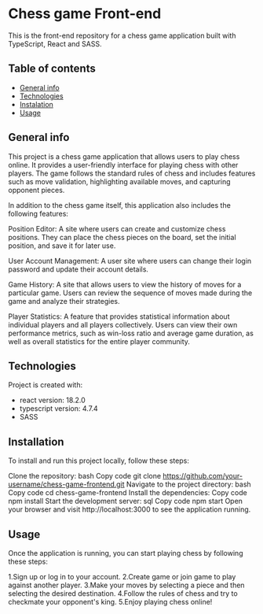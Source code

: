 # Chess game Front-end

This is the front-end repository for a chess game application built with TypeScript, React and SASS.

## Table of contents
* [General info](#general-info)
* [Technologies](#technologies)
* [Instalation](#Instalation)
* [Usage](*Usage)

## General info
This project is a chess game application that allows users to play chess online. It provides a user-friendly interface for playing chess with other players. The game follows the standard rules of chess and includes features such as move validation, highlighting available moves, and capturing opponent pieces.

In addition to the chess game itself, this application also includes the following features:

Position Editor: A site where users can create and customize chess positions. They can place the chess pieces on the board, set the initial position, and save it for later use.

User Account Management: A user site where users can change their login password and update their account details.

Game History: A site that allows users to view the history of moves for a particular game. Users can review the sequence of moves made during the game and analyze their strategies.

Player Statistics: A feature that provides statistical information about individual players and all players collectively. Users can view their own performance metrics, such as win-loss ratio and average game duration, as well as overall statistics for the entire player community.
	
## Technologies
Project is created with:
* react version: 18.2.0
* typescript version: 4.7.4
* SASS

## Installation
To install and run this project locally, follow these steps:

Clone the repository:
bash
Copy code
git clone https://github.com/your-username/chess-game-frontend.git
Navigate to the project directory:
bash
Copy code
cd chess-game-frontend
Install the dependencies:
Copy code
npm install
Start the development server:
sql
Copy code
npm start
Open your browser and visit http://localhost:3000 to see the application running.

## Usage
Once the application is running, you can start playing chess by following these steps:

1.Sign up or log in to your account.
2.Create game or join game to play against another player.
3.Make your moves by selecting a piece and then selecting the desired destination.
4.Follow the rules of chess and try to checkmate your opponent's king.
5.Enjoy playing chess online!

